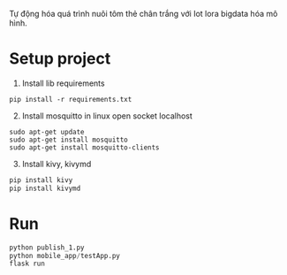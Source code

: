Tự động hóa quá trình nuôi tôm thẻ chân trắng với Iot lora bigdata hóa mô hình.

# Setup project 

1. Install lib requirements 
```shell
pip install -r requirements.txt 
```
2. Install mosquitto in linux open socket localhost
```shell
sudo apt-get update
sudo apt-get install mosquitto
sudo apt-get install mosquitto-clients
```
3. Install kivy, kivymd
```python
pip install kivy 
pip install kivymd 
```
# Run 
```python
python publish_1.py
python mobile_app/testApp.py
flask run 
```

